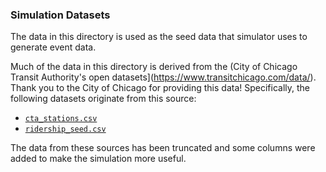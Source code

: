 ### Simulation Datasets

The data in this directory is used as the seed data that simulator uses to generate event data.

Much of the data in this directory is derived from the (City of Chicago Transit Authority's open
datasets](https://www.transitchicago.com/data/). Thank you to the City of Chicago for providing
this data! Specifically, the following datasets originate from this source:

* [`cta_stations.csv`](cta_stations.csv)
* [`ridership_seed.csv`](ridership_seed.csv)

The data from these sources has been truncated and some columns were added to make the simulation
more useful.
